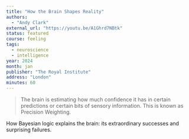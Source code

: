 ```yaml
---
title: "How the Brain Shapes Reality"
authors:
  - "Andy Clark"
external_url: "https://youtu.be/A1Ghrd7NBtk"
status: featured
course: feeling
tags:
  - neuroscience
  - intelligence
year: 2024
month: jan
publisher: "The Royal Institute"
address: "London"
minutes: 60
---
```


> The brain is
estimating how much confidence it has in
certain predictions or certain bits of
sensory information.
This is known as
Precision Weighting.

How Bayesian logic explains the brain: its extraordinary successes and surprising failures.
